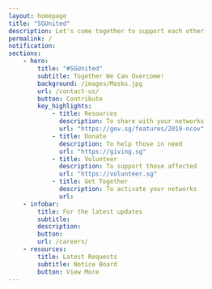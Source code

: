 ```yaml
---
layout: homepage
title: "SGUnited"
description: Let's come together to support each other
permalink: /
notification: 
sections:
    - hero:
        title: "#SGUnited"
        subtitle: Together We Can Overcome!
        background: /images/Masks.jpg
        url: /contact-us/
        button: Contribute
        key_highlights:
            - title: Resources
              description: To share with your networks
              url: "https://gov.sg/features/2019-ncov"
            - title: Donate
              description: To help those in need
              url: "https://giving.sg"            
            - title: Volunteer
              description: To support those affected
              url: "https://volunteer.sg"            
            - title: Get Together
              description: To activate your networks
              url: 
    - infobar:
        title: For the latest updates
        subtitle: 
        description: 
        button: 
        url: /careers/
    - resources:
        title: Latest Requests
        subtitle: Notice Board
        button: View More
---
```

